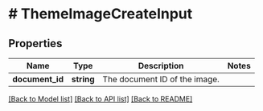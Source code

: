 # # ThemeImageCreateInput

## Properties

Name | Type | Description | Notes
------------ | ------------- | ------------- | -------------
**document_id** | **string** | The document ID of the image. |

[[Back to Model list]](../../README.md#models) [[Back to API list]](../../README.md#endpoints) [[Back to README]](../../README.md)
